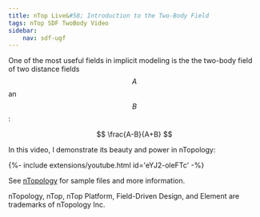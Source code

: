```yaml
---
title: nTop Live&#58; Introduction to the Two-Body Field
tags: nTop SDF TwoBody Video
sidebar:
    nav: sdf-ugf
---
```


One of the most useful fields in implicit modeling is the the two-body field of two distance fields $$A$$ an $$B$$:

$$ \frac{A-B}{A+B} $$

In this video, I demonstrate its beauty and power in nTopology:

<div>{%- include extensions/youtube.html id='eYJ2-oleFTc' -%}</div>
<!--more-->

See [nTopology](https://ntopology.com/videos/video/ntop-live-workflow-and-modeling-techniques-in-ntop-platform/) for sample files and more information.

<div class="article__license">nTopology, nTop, nTop Platform, Field-Driven Design, and Element are trademarks of nTopology Inc.</div>
